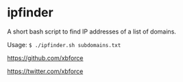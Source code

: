 # ipfinder
A short bash script to find IP addresses of a list of domains.

Usage:
```$ ./ipfinder.sh subdomains.txt```

https://github.com/xbforce

https://twitter.com/xbforce
